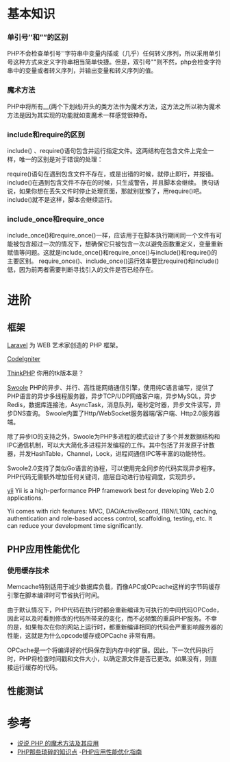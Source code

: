 # 基本知识

### 单引号’’和””的区别

PHP不会检查单引号''字符串中变量内插或（几乎）任何转义序列，所以采用单引号这种方式来定义字符串相当简单快捷。但是，双引号""则不然，php会检查字符串中的变量或者转义序列，并输出变量和转义序列的值。

### 魔术方法

PHP中将所有__(两个下划线)开头的类方法作为魔术方法，这方法之所以称为魔术方法是因为其实现的功能就如变魔术一样感觉很神奇。

### include和require的区别

include() 、require()语句包含并运行指定文件。这两结构在包含文件上完全一样，唯一的区别是对于错误的处理：

require()语句在遇到包含文件不存在，或是出错的时候，就停止即行，并报错。
include()在遇到包含文件不存在的时候，只生成警告，并且脚本会继续。
换句话说，如果你想在丢失文件时停止处理页面，那就别犹豫了，用require()吧。include()就不是这样，脚本会继续运行。

### include_once和require_once

include_once()和require_once()一样，应该用于在脚本执行期间同一个文件有可能被包含超过一次的情况下，想确保它只被包含一次以避免函数重定义，变量重新赋值等问题。这就是include_once()和require_once()与include()和require()的主要区别。
require_once()、include_once()运行效率要比require()和include()低，因为前两者需要判断寻找引入的文件是否已经存在。

# 进阶

## 框架

[Laravel](http://www.golaravel.com/)
为 WEB 艺术家创造的 PHP 框架。

[CodeIgniter](https://codeigniter.org.cn/)

[ThinkPHP](http://www.thinkphp.cn/)
你用的tk版本是？

[Swoole](http://www.swoole.com/)
PHP的异步、并行、高性能网络通信引擎，使用纯C语言编写，提供了PHP语言的异步多线程服务器，异步TCP/UDP网络客户端，异步MySQL，异步Redis，数据库连接池，AsyncTask，消息队列，毫秒定时器，异步文件读写，异步DNS查询。 Swoole内置了Http/WebSocket服务器端/客户端、Http2.0服务器端。

除了异步IO的支持之外，Swoole为PHP多进程的模式设计了多个并发数据结构和IPC通信机制，可以大大简化多进程并发编程的工作。其中包括了并发原子计数器，并发HashTable，Channel，Lock，进程间通信IPC等丰富的功能特性。

Swoole2.0支持了类似Go语言的协程，可以使用完全同步的代码实现异步程序。PHP代码无需额外增加任何关键词，底层自动进行协程调度，实现异步。

[yii](http://www.yiiframework.com/)
Yii is a high-performance PHP framework best for developing Web 2.0 applications.

Yii comes with rich features: MVC, DAO/ActiveRecord, I18N/L10N, caching, authentication and role-based access control, scaffolding, testing, etc. It can reduce your development time significantly.

## PHP应用性能优化
### 使用缓存技术

Memcache特别适用于减少数据库负载，而像APC或OPcache这样的字节码缓存引擎在脚本编译时可节省执行时间。

由于默认情况下，PHP代码在执行时都会重新编译为可执行的中间代码OPCode，因此可以及时看到修改的代码所带来的变化，而不必频繁的重启PHP服务。不幸的是，如果每次在你的网站上运行时，都重新编译相同的代码会严重影响服务器的性能，这就是为什么opcode缓存或OPCache 非常有用。

OPCache是一个将编译好的代码保存到内存中的扩展。因此，下一次代码执行时，PHP将检查时间戳和文件大小，以确定源文件是否已更改。如果没有，则直接运行缓存的代码。

## 性能测试



# 参考

- [说说 PHP 的魔术方法及其应用](https://laravel-china.org/articles/4404/talking-about-the-magic-method-of-php-and-its-application?hmsr=toutiao.io&utm_medium=toutiao.io&utm_source=toutiao.io)
- [PHP那些琐碎的知识点](https://i6448038.github.io/2017/03/25/PHP%E9%82%A3%E4%BA%9B%E5%A5%87%E6%80%AA%E7%9A%84%E8%AF%AD%E6%B3%95/?hmsr=toutiao.io&utm_medium=toutiao.io&utm_source=toutiao.io)
-[PHP应用性能优化指南](http://blog.bestxtech.com/?hmsr=toutiao.io&p=93&utm_medium=toutiao.io&utm_source=toutiao.io)
